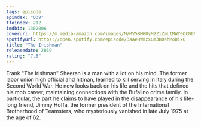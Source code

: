 ```yaml
---
tags: episode
epindex: "039"
tfoindex: 212
imdbid: 1302006
coverurl: https://m.media-amazon.com/images/M/MV5BMGUyM2ZiZmUtMWY0OC00NTQ4LThkOGUtNjY2NjkzMDJiMWMwXkEyXkFqcGdeQXVyMzY0MTE3NzU@._V1_SY300_CR0,0,202,300_.jpg
spotifyurl: https://open.spotify.com/episode/3aAeHWmzxUm3H0shMoDixQ
title: "The Irishman"
releasedate: 2019
rating: "7.8"
---
```


Frank "The Irishman" Sheeran is a man with a lot on his mind. The former labor union high official and hitman, learned to kill serving in Italy during the Second World War. He now looks back on his life and the hits that defined his mob career, maintaining connections with the Bufalino crime family. In particular, the part he claims to have played in the disappearance of his life-long friend, Jimmy Hoffa, the former president of the International Brotherhood of Teamsters, who mysteriously vanished in late July 1975 at the age of 62.